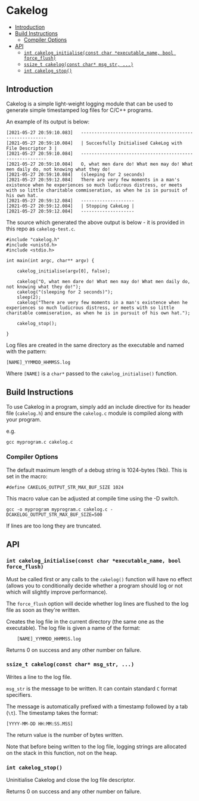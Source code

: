 # Cakelog

- [Introduction](#introduction)
- [Build Instructions](#build-instructions)
  - [Compiler Options](#compiler-options)
- [API](#api)
  - [`int cakelog_initialise(const char *executable_name, bool force_flush)`](#int-cakelog_initialiseconst-char-executable_name-bool-force_flush)
  - [`ssize_t cakelog(const char* msg_str, ...)`](#ssize_t-cakelogconst-char-msg_str-)
  - [`int cakelog_stop()`](#int-cakelog_stop)

## Introduction

Cakelog is a simple light-weight logging module that can be used to generate simple timestamped log files for C/C++ programs.

An example of its output is below:

```
[2021-05-27 20:59:10.083]	---------------------------------------------------------
[2021-05-27 20:59:10.084]	| Succesfully Initialised CakeLog with File Descriptor 3 |
[2021-05-27 20:59:10.084]	---------------------------------------------------------
[2021-05-27 20:59:10.084]	O, what men dare do! What men may do! What men daily do, not knowing what they do!
[2021-05-27 20:59:10.084]	(sleeping for 2 seconds)
[2021-05-27 20:59:12.084]	There are very few moments in a man's existence when he experiences so much ludicrous distress, or meets with so little charitable commiseration, as when he is in pursuit of his own hat.
[2021-05-27 20:59:12.084]	--------------------
[2021-05-27 20:59:12.084]	| Stopping CakeLog |
[2021-05-27 20:59:12.084]	--------------------

```
The source which generated the above output is below - it is provided in this repo as `cakelog-test.c`.

```
#include "cakelog.h"
#include <unistd.h>
#include <stdio.h>

int main(int argc, char** argv) {

    cakelog_initialise(argv[0], false);

    cakelog("O, what men dare do! What men may do! What men daily do, not knowing what they do!");
    cakelog("(sleeping for 2 seconds)");
    sleep(2);
    cakelog("There are very few moments in a man's existence when he experiences so much ludicrous distress, or meets with so little charitable commiseration, as when he is in pursuit of his own hat.");

    cakelog_stop();

}
```

Log files are created in the same directory as the executable and named with the pattern:

    [NAME]_YYMMDD_HHMMSS.log

Where `[NAME]` is a `char*` passed to the `cakelog_initialise()` function.

## Build Instructions

To use Cakelog in a program, simply add an include directive for its header file (`cakelog.h`) and ensure the `cakelog.c` module is compiled along with your program.

e.g.

    gcc myprogram.c cakelog.c

### Compiler Options

The default maximum length of a debug string is 1024-bytes (1kb). This is set in the macro:

    #define CAKELOG_OUTPUT_STR_MAX_BUF_SIZE 1024

This macro value can be adjusted at compile time using the -D switch.

    gcc -o myprogram myprogram.c cakelog.c -DCAKELOG_OUTPUT_STR_MAX_BUF_SIZE=500

If lines are too long they are truncated.

## API

### `int cakelog_initialise(const char *executable_name, bool force_flush)`

Must be called first or any calls to the `cakelog()` function will have no effect (allows you to conditionally decide whether a program should log or not which will slightly improve performance). 

The `force_flush` option will decide whether log lines are flushed to the log file as soon as they're written.

Creates the log file in the current directory (the same one as the executable). The log file is given a name of the format:

        [NAME]_YYMMDD_HHMMSS.log

Returns 0 on success and any other number on failure.

### `ssize_t cakelog(const char* msg_str, ...)`

Writes a line to the log file.

`msg_str` is the message to be written. It can contain standard `C` format specifiers.

The message is automatically prefixed with a timestamp followed by a tab (`\t`). The timestamp takes the format:

    [YYYY-MM-DD HH:MM:SS.MSS]

The return value is the number of bytes written.

Note that before being written to the log file, logging strings are allocated on the stack in this function, not on the heap.

### `int cakelog_stop()`

Uninitialise Cakelog and close the log file descriptor.

Returns 0 on success and any other number on failure.



